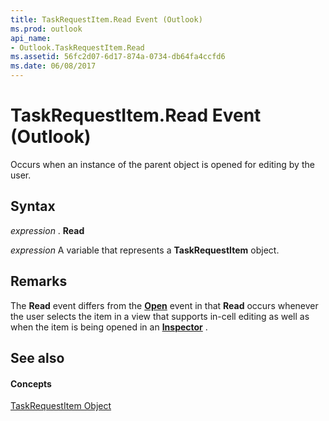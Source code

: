 ```yaml
---
title: TaskRequestItem.Read Event (Outlook)
ms.prod: outlook
api_name:
- Outlook.TaskRequestItem.Read
ms.assetid: 56fc2d07-6d17-874a-0734-db64fa4ccfd6
ms.date: 06/08/2017
---
```



# TaskRequestItem.Read Event (Outlook)

Occurs when an instance of the parent object is opened for editing by the user. 


## Syntax

 _expression_ . **Read**

 _expression_ A variable that represents a **TaskRequestItem** object.


## Remarks

The **Read** event differs from the **[Open](taskrequestitem-open-event-outlook.md)** event in that **Read** occurs whenever the user selects the item in a view that supports in-cell editing as well as when the item is being opened in an **[Inspector](inspector-object-outlook.md)** .


## See also


#### Concepts


[TaskRequestItem Object](taskrequestitem-object-outlook.md)


